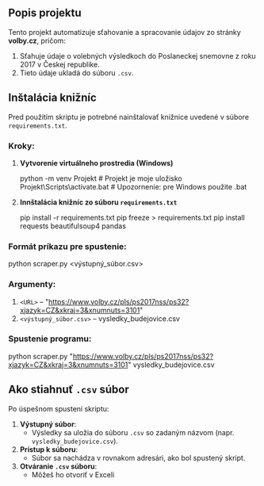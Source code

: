 
## **Popis projektu**

Tento projekt automatizuje sťahovanie a spracovanie údajov zo stránky **volby.cz**, pričom:

1. Sťahuje údaje o volebných výsledkoch do Poslaneckej snemovne z roku 2017 v Českej republike.
2. Tieto údaje ukladá do súboru `.csv`.

## **Inštalácia knižníc**

Pred použitím skriptu je potrebné nainštalovať knižnice uvedené v súbore `requirements.txt`.

### **Kroky:**

1. **Vytvorenie virtuálneho prostredia (Windows)**

   python -m venv Projekt  # Projekt je moje uložisko
   Projekt\Scripts\activate.bat  # Upozornenie: pre Windows použite .bat

2. **Innštalácia knižníc zo súboru `requirements.txt`**
   
   pip install -r requirements.txt
   pip freeze > requirements.txt
   pip install requests beautifulsoup4 pandas

### **Formát príkazu pre spustenie:**

python scraper.py <URL> <výstupný_súbor.csv>

### **Argumenty:**

1. `<URL>` – "https://www.volby.cz/pls/ps2017nss/ps32?xjazyk=CZ&xkraj=3&xnumnuts=3101"
2. `<výstupný_súbor.csv>` – vysledky_budejovice.csv


### **Spustenie programu:**

python scraper.py "https://www.volby.cz/pls/ps2017nss/ps32?xjazyk=CZ&xkraj=3&xnumnuts=3101" vysledky_budejovice.csv


## **Ako stiahnuť `.csv` súbor**

Po úspešnom spustení skriptu:

1. **Výstupný súbor**:
   - Výsledky sa uložia do súboru `.csv` so zadaným názvom (napr. `vysledky_budejovice.csv`).
2. **Prístup k súboru**:
   - Súbor sa nachádza v rovnakom adresári, ako bol spustený skript.
3. **Otváranie `.csv` súboru**:
   - Môžeš ho otvoriť v Exceli
